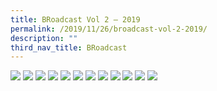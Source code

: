 ```yaml
---
title: BRoadcast Vol 2 – 2019
permalink: /2019/11/26/broadcast-vol-2-2019/
description: ""
third_nav_title: BRoadcast
---
```

<img src="/images/for-website_LR_pages-to-jpg-0001.jpg">
<img src="/images/for-website_LR_pages-to-jpg-0002.jpg">
<img src="/images/for-website_LR_pages-to-jpg-0003.jpg">
<img src="/images/for-website_LR_pages-to-jpg-0004.jpg">
<img src="/images/for-website_LR_pages-to-jpg-0005.jpg">
<img src="/images/for-website_LR_pages-to-jpg-0006.jpg">
<img src="/images/for-website_LR_pages-to-jpg-0007.jpg">
<img src="/images/for-website_LR_pages-to-jpg-0008.jpg">
<img src="/images/for-website_LR_pages-to-jpg-0009.jpg">
<img src="/images/for-website_LR_pages-to-jpg-0010.jpg">
<img src="/images/for-website_LR_pages-to-jpg-0011.jpg">
<img src="/images/for-website_LR_pages-to-jpg-0012.jpg">